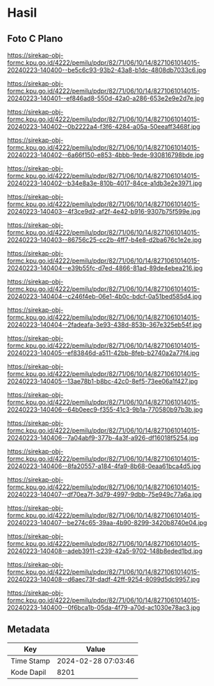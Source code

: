 # Hasil

## Foto C Plano

https://sirekap-obj-formc.kpu.go.id/4222/pemilu/pdpr/82/71/06/10/14/8271061014015-20240223-140400--be5c6c93-93b2-43a8-b1dc-4808db7033c6.jpg

https://sirekap-obj-formc.kpu.go.id/4222/pemilu/pdpr/82/71/06/10/14/8271061014015-20240223-140401--ef846ad8-550d-42a0-a286-653e2e9e2d7e.jpg

https://sirekap-obj-formc.kpu.go.id/4222/pemilu/pdpr/82/71/06/10/14/8271061014015-20240223-140402--0b2222a4-f3f6-4284-a05a-50eeaff3468f.jpg

https://sirekap-obj-formc.kpu.go.id/4222/pemilu/pdpr/82/71/06/10/14/8271061014015-20240223-140402--6a66f150-e853-4bbb-9ede-930816798bde.jpg

https://sirekap-obj-formc.kpu.go.id/4222/pemilu/pdpr/82/71/06/10/14/8271061014015-20240223-140402--b34e8a3e-810b-4017-84ce-a1db3e2e3971.jpg

https://sirekap-obj-formc.kpu.go.id/4222/pemilu/pdpr/82/71/06/10/14/8271061014015-20240223-140403--4f3ce9d2-af2f-4e42-b916-9307b75f599e.jpg

https://sirekap-obj-formc.kpu.go.id/4222/pemilu/pdpr/82/71/06/10/14/8271061014015-20240223-140403--86756c25-cc2b-4ff7-b4e8-d2ba676c1e2e.jpg

https://sirekap-obj-formc.kpu.go.id/4222/pemilu/pdpr/82/71/06/10/14/8271061014015-20240223-140404--e39b55fc-d7ed-4866-81ad-89de4ebea216.jpg

https://sirekap-obj-formc.kpu.go.id/4222/pemilu/pdpr/82/71/06/10/14/8271061014015-20240223-140404--c246f4eb-06e1-4b0c-bdcf-0a51bed585d4.jpg

https://sirekap-obj-formc.kpu.go.id/4222/pemilu/pdpr/82/71/06/10/14/8271061014015-20240223-140404--2fadeafa-3e93-438d-853b-367e325eb54f.jpg

https://sirekap-obj-formc.kpu.go.id/4222/pemilu/pdpr/82/71/06/10/14/8271061014015-20240223-140405--ef83846d-a511-42bb-8feb-b2740a2a77f4.jpg

https://sirekap-obj-formc.kpu.go.id/4222/pemilu/pdpr/82/71/06/10/14/8271061014015-20240223-140405--13ae78b1-b8bc-42c0-8ef5-73ee06a1f427.jpg

https://sirekap-obj-formc.kpu.go.id/4222/pemilu/pdpr/82/71/06/10/14/8271061014015-20240223-140406--64b0eec9-f355-41c3-9b1a-770580b97b3b.jpg

https://sirekap-obj-formc.kpu.go.id/4222/pemilu/pdpr/82/71/06/10/14/8271061014015-20240223-140406--7a04abf9-377b-4a3f-a926-df16018f5254.jpg

https://sirekap-obj-formc.kpu.go.id/4222/pemilu/pdpr/82/71/06/10/14/8271061014015-20240223-140406--8fa20557-a184-4fa9-8b68-0eaa61bca4d5.jpg

https://sirekap-obj-formc.kpu.go.id/4222/pemilu/pdpr/82/71/06/10/14/8271061014015-20240223-140407--df70ea7f-3d79-4997-9dbb-75e949c77a6a.jpg

https://sirekap-obj-formc.kpu.go.id/4222/pemilu/pdpr/82/71/06/10/14/8271061014015-20240223-140407--be274c65-39aa-4b90-8299-3420b8740e04.jpg

https://sirekap-obj-formc.kpu.go.id/4222/pemilu/pdpr/82/71/06/10/14/8271061014015-20240223-140408--adeb3911-c239-42a5-9702-148b8eded1bd.jpg

https://sirekap-obj-formc.kpu.go.id/4222/pemilu/pdpr/82/71/06/10/14/8271061014015-20240223-140408--d6aec73f-dadf-42ff-9254-8099d5dc9957.jpg

https://sirekap-obj-formc.kpu.go.id/4222/pemilu/pdpr/82/71/06/10/14/8271061014015-20240223-140400--0f6bca1b-05da-4f79-a70d-ac1030e78ac3.jpg


## Metadata

| Key        | Value               |
| ---------- | ------------------- |
| Time Stamp | 2024-02-28 07:03:46 |
| Kode Dapil | 8201                |



